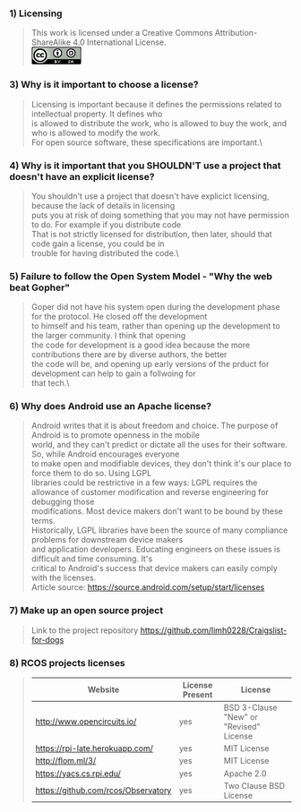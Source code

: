 ### 1) Licensing
> This work is licensed under a Creative Commons Attribution-ShareAlike 4.0 International License.\
![licensing](license.png)

### 3) Why is it important to choose a license?
> Licensing is important because it defines the permissions related to intellectual property. It defines who\
> is allowed to distribute the work, who is allowed to buy the work, and who is allowed to modify the work.\
> For open source software, these specifications are important.\

### 4) Why is it important that you SHOULDN'T use a project that doesn't have an explicit license?
> You shouldn't use a project that doesn't have explicict licensing, because the lack of details in licensing\
> puts you at risk of doing something that you may not have permission to do. For example if you distribute code\
> That is not strictly licensed for distribution, then later, should that code gain a license, you could be in\
> trouble for having distributed the code.\

### 5) Failure to follow the Open System Model - "Why the web beat Gopher"
> Goper did not have his system open during the development phase for the protocol. He closed off the development\
> to himself and his team, rather than opening up the development to the larger community. I think that opening\
> the code for development is a good idea because the more contributions there are by diverse authors, the better\
> the code will be, and opening up early versions of the prduct for development can help to gain a follwoing for\
> that tech.\

### 6) Why does Android use an Apache license?
> Android writes that it is about freedom and choice. The purpose of Android is to promote openness in the mobile\
> world, and they can't predict or dictate all the uses for their software. So, while Android encourages everyone\
> to make open and modifiable devices, they don't think it's our place to force them to do so. Using LGPL \
> libraries could be restrictive in a few ways:
> LGPL requires the allowance of customer modification and reverse engineering for debugging those \
> modifications. Most device makers don't want to be bound by these terms.\
> Historically, LGPL libraries have been the source of many compliance problems for downstream device makers \
> and application developers. Educating engineers on these issues is difficult and time consuming. It's \
> critical to Android's success that device makers can easily comply with the licenses.\
> Article source: https://source.android.com/setup/start/licenses

### 7) Make up an open source project
> Link to the project repository
> https://github.com/limh0228/Craigslist-for-dogs

### 8) RCOS projects licenses

> |  Website                            | License Present |  License                                 |
> |-------------------------------------|-----------------|------------------------------------------|
> | http://www.opencircuits.io/         |  yes            |  BSD 3-Clause "New" or "Revised" License | 
> | https://rpi-late.herokuapp.com/     |  yes            |  MIT License                             |
> | http://flom.ml/3/                   |  yes            |  MIT License                             |
> | https://yacs.cs.rpi.edu/            |  yes            |  Apache 2.0                              |
> | https://github.com/rcos/Observatory |  yes			  |  Two Clause BSD License 			     |

